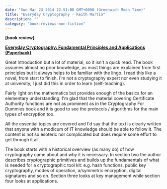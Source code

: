 ```yaml
---
date: "Sun Mar 23 2014 22:51:00 GMT+0000 (Greenwich Mean Time)"
title: "Everyday Cryptography - Keith Martin"
description: ""
category: "book-reviews-non-fiction"
---
```

**\[book review\]**

**[Everyday Cryptography: Fundamental Principles and Applications (Paperback)](/web/20150811164036/http://www.amazon.co.uk/review/R2IOFU3J6EI4LA/ref=cm_cr_rdp_perm "Everyday Cryptography - Keith Martin")**

Great Introduction but a lot of material, so it isn't a quick read. The book assumes almost no prior knowledge, as most things are explained from first principles but it always helps to be familiar with the lingo. I read this like a novel, from start to finish. I'm not a cryptography expert nor even studying it at university, I just did this in order to learn (self-teaching).

Fairly light on the mathematics but provides enough of the basics for an elementary understanding. I'm glad that the material covering Certificate Authority functions are not as prominent as in the Cryptography For Dummies book and it is good to see the protocols / algorithms for the main types of encryption too.

All the essential topics are covered and I'd say that the text is clearly written that anyone with a modicum of IT knowledge should be able to follow it. The content is not so esoteric nor complicated but does require some effort to get through it all.

The book starts with a historical overview (as many do) of how cryptography came about and why it is necessary. In section two the author describes cryptographic primitives and builds up the fundamentals of what is needed for a cryptographic tool kit: e.g. hash functions, public key cryptography, modes of operation, a/symmetric encryption, digital signatures and so on. Section three looks at key management while section four looks at applications.
